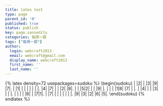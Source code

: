 ```yaml
---
title: latex test
type: page
parent_id: '0'
published: true
status: publish
key: page.sanseditu
categories: 每周一题
tags: ["每周一题"]
author:
  login: webcraft2013
  email: webcraft@gmail.com
  display_name: webcraft2013
  first_name: ''
  last_name: ''
---
```

{% latex density=72 usepackages=sudoku %}
\begin{sudoku}
| |2| | |3| |9| |7|.
| |1| | | | | | | |.
|4| |7| | | |2| |8|.
| | |5|2| | | |9| |.
| | | |1|8| |7| | |.
| |4| | | |3| | | |.
| | | | |6| | |7|1|.
| |7| | | | | | | |.
|9| |3| |2| |6| |5|.
\end{sudoku}
{% endlatex %}
